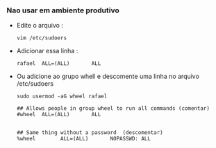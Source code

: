 ### Nao usar em ambiente produtivo
*   Edite o arquivo : 
    ```
    vim /etc/sudoers
    ```

*   Adicionar essa linha : 
    
    ```rafael  ALL=(ALL)       ALL```

*   Ou adicione ao grupo whell e descomente uma linha no arquivo /etc/sudoers

    ``` 
    sudo usermod -aG wheel rafael 
    ```

    ```
    ## Allows people in group wheel to run all commands (comentar)
    #wheel  ALL=(ALL)       ALL


    ## Same thing without a password  (descomentar)
    %wheel        ALL=(ALL)       NOPASSWD: ALL
    ```